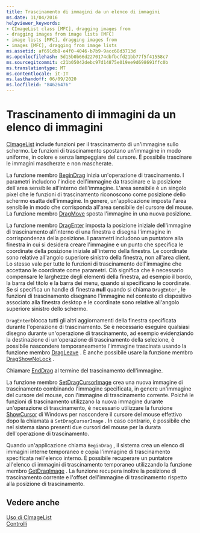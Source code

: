 ```yaml
---
title: Trascinamento di immagini da un elenco di immagini
ms.date: 11/04/2016
helpviewer_keywords:
- CImageList class [MFC], dragging images from
- dragging images from image lists [MFC]
- image lists [MFC], dragging images from
- images [MFC], dragging from image lists
ms.assetid: af691db8-e4f0-4046-b7b9-9acc68d3713d
ms.openlocfilehash: 5d15b0b66d2270174dbfbcfd21bb77f5f41558c7
ms.sourcegitcommit: c21b05042debc97d14875e019ee9d698691ffc0b
ms.translationtype: MT
ms.contentlocale: it-IT
ms.lasthandoff: 06/09/2020
ms.locfileid: "84626476"
---
```

# <a name="dragging-images-from-an-image-list"></a>Trascinamento di immagini da un elenco di immagini

[CImageList](reference/cimagelist-class.md) include funzioni per il trascinamento di un'immagine sullo schermo. Le funzioni di trascinamento spostano un'immagine in modo uniforme, in colore e senza lampeggiare del cursore. È possibile trascinare le immagini mascherate e non mascherate.

La funzione membro [BeginDrag](reference/cimagelist-class.md#begindrag) inizia un'operazione di trascinamento. I parametri includono l'indice dell'immagine da trascinare e la posizione dell'area sensibile all'interno dell'immagine. L'area sensibile è un singolo pixel che le funzioni di trascinamento riconoscono come posizione dello schermo esatta dell'immagine. In genere, un'applicazione imposta l'area sensibile in modo che corrisponda all'area sensibile del cursore del mouse. La funzione membro [DragMove](reference/cimagelist-class.md#dragmove) sposta l'immagine in una nuova posizione.

La funzione membro [DragEnter](reference/cimagelist-class.md#dragenter) imposta la posizione iniziale dell'immagine di trascinamento all'interno di una finestra e disegna l'immagine in corrispondenza della posizione. I parametri includono un puntatore alla finestra in cui si desidera creare l'immagine e un punto che specifica le coordinate della posizione iniziale all'interno della finestra. Le coordinate sono relative all'angolo superiore sinistro della finestra, non all'area client. Lo stesso vale per tutte le funzioni di trascinamento dell'immagine che accettano le coordinate come parametri. Ciò significa che è necessario compensare le larghezze degli elementi della finestra, ad esempio il bordo, la barra del titolo e la barra dei menu, quando si specificano le coordinate. Se si specifica un handle di finestra **null** quando si chiama `DragEnter` , le funzioni di trascinamento disegnano l'immagine nel contesto di dispositivo associato alla finestra desktop e le coordinate sono relative all'angolo superiore sinistro dello schermo.

`DragEnter`blocca tutti gli altri aggiornamenti della finestra specificata durante l'operazione di trascinamento. Se è necessario eseguire qualsiasi disegno durante un'operazione di trascinamento, ad esempio evidenziando la destinazione di un'operazione di trascinamento della selezione, è possibile nascondere temporaneamente l'immagine trascinata usando la funzione membro [DragLeave](reference/cimagelist-class.md#dragleave) . È anche possibile usare la funzione membro [DragShowNoLock](reference/cimagelist-class.md#dragshownolock) .

Chiamare [EndDrag](reference/cimagelist-class.md#enddrag) al termine del trascinamento dell'immagine.

La funzione membro [SetDragCursorImage](reference/cimagelist-class.md#setdragcursorimage) crea una nuova immagine di trascinamento combinando l'immagine specificata, in genere un'immagine del cursore del mouse, con l'immagine di trascinamento corrente. Poiché le funzioni di trascinamento utilizzano la nuova immagine durante un'operazione di trascinamento, è necessario utilizzare la funzione [ShowCursor](/windows/win32/api/winuser/nf-winuser-showcursor) di Windows per nascondere il cursore del mouse effettivo dopo la chiamata a `SetDragCursorImage` . In caso contrario, è possibile che nel sistema siano presenti due cursori del mouse per la durata dell'operazione di trascinamento.

Quando un'applicazione chiama `BeginDrag` , il sistema crea un elenco di immagini interne temporaneo e copia l'immagine di trascinamento specificata nell'elenco interno. È possibile recuperare un puntatore all'elenco di immagini di trascinamento temporaneo utilizzando la funzione membro [GetDragImage](reference/cimagelist-class.md#getdragimage) . La funzione recupera inoltre la posizione di trascinamento corrente e l'offset dell'immagine di trascinamento rispetto alla posizione di trascinamento.

## <a name="see-also"></a>Vedere anche

[Uso di CImageList](using-cimagelist.md)<br/>
[Controlli](controls-mfc.md)

